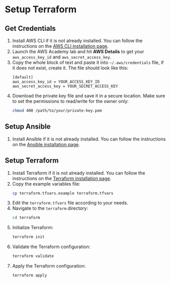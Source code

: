 # Setup Terraform

## Get Credentials

1. Install AWS CLI if it is not already installed. You can follow the
   instructions on the [AWS CLI installation
   page](https://docs.aws.amazon.com/cli/latest/userguide/install-cliv2.html).
2. Launch the AWS Academy lab and hit **AWS Details** to get your
   `aws_access_key_id` and `aws_secret_access_key`.
3. Copy the whole block of text and paste it into `~/.aws/credentials` file, if
   it does not exist, create it.
   The file should look like this:
   ```
   [default]
   aws_access_key_id = YOUR_ACCESS_KEY_ID
   aws_secret_access_key = YOUR_SECRET_ACCESS_KEY
   ```
4. Download the private key file and save it in a secure location. Make sure to
   set the permissions to read/write for the owner only:
   ```bash
   chmod 400 /path/to/your/private-key.pem
   ```

## Setup Ansible

1. Install Ansible if it is not already installed. You can follow the
   instructions on the [Ansible installation
   page](https://docs.ansible.com/ansible/latest/installation_guide/intro_installation.html).

## Setup Terraform

1. Install Terraform if it is not already installed. You can follow the
   instructions on the [Terraform installation
   page](https://learn.hashicorp.com/tutorials/terraform/install-cli).
2. Copy the example variables file:
   ```bash
   cp terraform.tfvars.example terraform.tfvars
   ```
3. Edit the `terraform.tfvars` file according to your needs.
4. Navigate to the `terraform` directory:
   ```bash
   cd terraform
   ```
5. Initialize Terraform:
   ```bash
   terraform init
   ```
6. Validate the Terraform configuration:
   ```bash
   terraform validate
   ```
7. Apply the Terraform configuration:
   ```bash
   terraform apply
   ```

